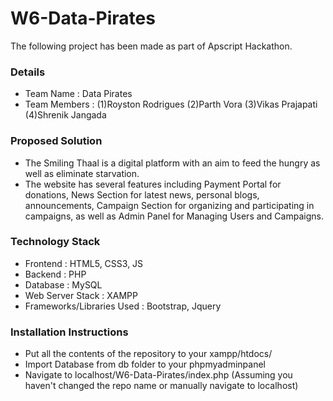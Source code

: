 # W6-Data-Pirates

The following project has been made as part of Apscript Hackathon.

### Details
- Team Name : Data Pirates
- Team Members : 
(1)Royston Rodrigues
(2)Parth Vora
(3)Vikas Prajapati
(4)Shrenik Jangada

### Proposed Solution
 - The Smiling Thaal is a digital platform with an aim to feed the hungry as well as eliminate starvation.
 - The website has several features including Payment Portal for donations, News Section for latest news, personal blogs, announcements, Campaign Section for organizing and participating in campaigns, as well as Admin Panel for Managing Users and Campaigns.

### Technology Stack
 - Frontend : HTML5, CSS3, JS
 - Backend : PHP
 - Database : MySQL
 - Web Server Stack : XAMPP
 - Frameworks/Libraries Used : Bootstrap, Jquery

 ### Installation Instructions
 - Put all the contents of the repository to your xampp/htdocs/
 - Import Database from db folder to your phpmyadminpanel
 - Navigate to localhost/W6-Data-Pirates/index.php (Assuming you haven't changed the repo name or manually navigate to localhost)